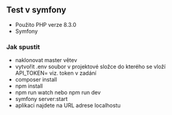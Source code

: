 ## Test v symfony
- Použito PHP verze 8.3.0
- Symfony

### Jak spustit
- naklonovat master větev
- vytvořit .env soubor v projektové složce do kterého se vloží API_TOKEN=<token> viz. token v zadání
- composer install
- npm install
- npm run watch nebo npm run dev
- symfony server:start
- aplikaci najdete na URL adrese localhostu
